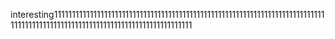 interesting1111111111111111111111111111111111111111111111111111111111111111111111111111111111111111111111111111111111111111111111111111111
